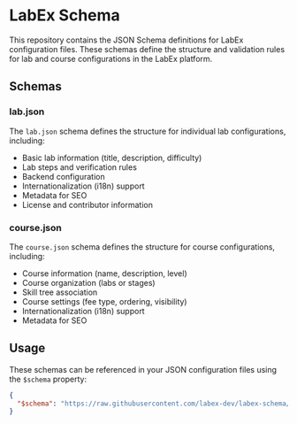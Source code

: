 # LabEx Schema

This repository contains the JSON Schema definitions for LabEx configuration files. These schemas define the structure and validation rules for lab and course configurations in the LabEx platform.

## Schemas

### lab.json

The `lab.json` schema defines the structure for individual lab configurations, including:

- Basic lab information (title, description, difficulty)
- Lab steps and verification rules
- Backend configuration
- Internationalization (i18n) support
- Metadata for SEO
- License and contributor information

### course.json

The `course.json` schema defines the structure for course configurations, including:

- Course information (name, description, level)
- Course organization (labs or stages)
- Skill tree association
- Course settings (fee type, ordering, visibility)
- Internationalization (i18n) support
- Metadata for SEO

## Usage

These schemas can be referenced in your JSON configuration files using the `$schema` property:

```json
{
  "$schema": "https://raw.githubusercontent.com/labex-dev/labex-schema/main/lab.json"
}
```
